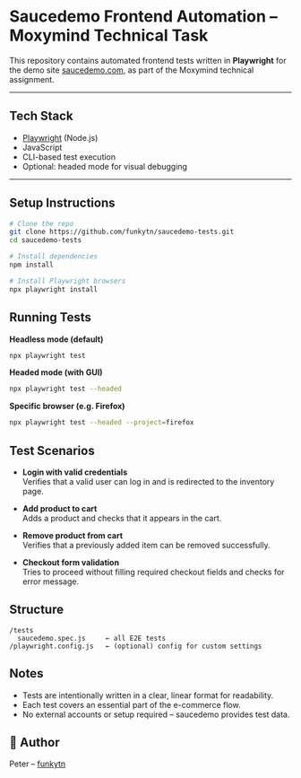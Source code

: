 # Saucedemo Frontend Automation – Moxymind Technical Task

This repository contains automated frontend tests written in **Playwright** for the demo site [saucedemo.com](https://www.saucedemo.com), as part of the Moxymind technical assignment.

---

## Tech Stack

- [Playwright](https://playwright.dev/) (Node.js)
- JavaScript
- CLI-based test execution
- Optional: headed mode for visual debugging

---

## Setup Instructions



```bash
# Clone the repo
git clone https://github.com/funkytn/saucedemo-tests.git
cd saucedemo-tests

# Install dependencies
npm install

# Install Playwright browsers
npx playwright install
```

## Running Tests

**Headless mode (default)**
```bash
npx playwright test
```

**Headed mode (with GUI)**
```bash
npx playwright test --headed
```

**Specific browser (e.g. Firefox)**
```bash
npx playwright test --headed --project=firefox
```

## Test Scenarios

- **Login with valid credentials**  
  Verifies that a valid user can log in and is redirected to the inventory page.

- **Add product to cart**  
  Adds a product and checks that it appears in the cart.

- **Remove product from cart**  
  Verifies that a previously added item can be removed successfully.

- **Checkout form validation**  
  Tries to proceed without filling required checkout fields and checks for error message.

## Structure

```
/tests
  saucedemo.spec.js     ← all E2E tests
/playwright.config.js   ← (optional) config for custom settings
```

## Notes

- Tests are intentionally written in a clear, linear format for readability.
- Each test covers an essential part of the e-commerce flow.
- No external accounts or setup required – saucedemo provides test data.

## 👤 Author

Peter – [funkytn](https://github.com/funkytn)



